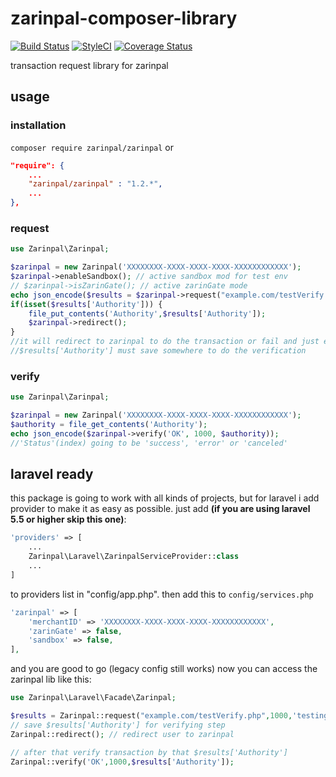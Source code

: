 # zarinpal-composer-library 
[![Build Status](https://travis-ci.org/RTLer/zarinpal-composer-library.svg?branch=master)](https://travis-ci.org/RTLer/zarinpal-composer-library) 
[![StyleCI](https://styleci.io/repos/37937280/shield)](https://styleci.io/repos/37937280)
[![Coverage Status](https://coveralls.io/repos/github/RTLer/zarinpal-composer-library/badge.svg?branch=master)](https://coveralls.io/github/RTLer/zarinpal-composer-library?branch=master)


transaction request library for zarinpal

## usage
### installation
``composer require zarinpal/zarinpal``
or
```json
"require": {
    ...
    "zarinpal/zarinpal" : "1.2.*",
    ...
},
```

### request
```php
use Zarinpal\Zarinpal;

$zarinpal = new Zarinpal('XXXXXXXX-XXXX-XXXX-XXXX-XXXXXXXXXXXX');
$zarinpal->enableSandbox(); // active sandbox mod for test env
// $zarinpal->isZarinGate(); // active zarinGate mode
echo json_encode($results = $zarinpal->request("example.com/testVerify.php",1000,'testing'));
if(isset($results['Authority'])) {
    file_put_contents('Authority',$results['Authority']);
    $zarinpal->redirect();
}
//it will redirect to zarinpal to do the transaction or fail and just echo the errors.
//$results['Authority'] must save somewhere to do the verification
```

### verify
```php
use Zarinpal\Zarinpal;

$zarinpal = new Zarinpal('XXXXXXXX-XXXX-XXXX-XXXX-XXXXXXXXXXXX');
$authority = file_get_contents('Authority');
echo json_encode($zarinpal->verify('OK', 1000, $authority));
//'Status'(index) going to be 'success', 'error' or 'canceled'
```

## laravel ready
this package is going to work with all kinds of projects, but for laravel i add provider to make it as easy as possible.
just add **(if you are using laravel 5.5 or higher skip this one)**:
```php
'providers' => [
    ...
    Zarinpal\Laravel\ZarinpalServiceProvider::class
    ...
]
``` 
to providers list in "config/app.php". then add this to `config/services.php`
```php
'zarinpal' => [
    'merchantID' => 'XXXXXXXX-XXXX-XXXX-XXXX-XXXXXXXXXXXX',
    'zarinGate' => false,
    'sandbox' => false,
],
```
and you are good to go (legacy config still works)
now you can access the zarinpal lib like this:
```php
use Zarinpal\Laravel\Facade\Zarinpal;

$results = Zarinpal::request("example.com/testVerify.php",1000,'testing');
// save $results['Authority'] for verifying step
Zarinpal::redirect(); // redirect user to zarinpal

// after that verify transaction by that $results['Authority']
Zarinpal::verify('OK',1000,$results['Authority']);
```

